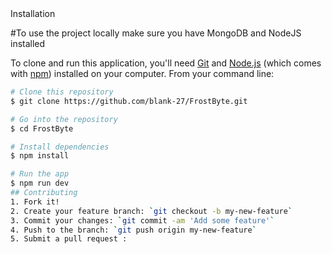 <snippet>
  <content><![CDATA[
##Target
Our application focuses on providing a solution to small coaching centres to provide online classes to intrested students and

## Installation
#To use the project locally make sure you have MongoDB and NodeJS installed 

To clone and run this application, you'll need [Git](https://git-scm.com) and [Node.js](https://nodejs.org/en/download/) (which comes with [npm](http://npmjs.com)) installed on your computer. From your command line:

```bash
# Clone this repository
$ git clone https://github.com/blank-27/FrostByte.git

# Go into the repository
$ cd FrostByte

# Install dependencies
$ npm install

# Run the app
$ npm run dev
## Contributing
1. Fork it!
2. Create your feature branch: `git checkout -b my-new-feature`
3. Commit your changes: `git commit -am 'Add some feature'`
4. Push to the branch: `git push origin my-new-feature`
5. Submit a pull request :

